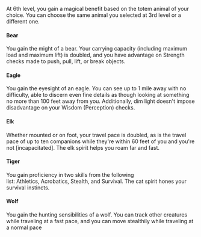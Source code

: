 At 6th level, you gain a magical benefit based on the totem animal of your choice. You can choose the same animal you selected at 3rd level or a different one.
#### Bear
You gain the might of a bear. Your carrying capacity (including maximum load and maximum lift) is doubled, and you have advantage on Strength checks made to push, pull, lift, or break objects.
#### Eagle
You gain the eyesight of an eagle. You can see up to 1 mile away with no difficulty, able to discern even fine details as though looking at something no more than 100 feet away from you. Additionally, dim light doesn't impose disadvantage on your Wisdom (Perception) checks.
#### Elk
Whether mounted or on foot, your travel pace is doubled, as is the travel pace of up to ten companions while they're within 60 feet of you and you're not [incapacitated]. The elk spirit helps you roam far and fast.
#### Tiger
You gain proficiency in two skills from the following list: Athletics, Acrobatics, Stealth, and Survival. The cat spirit hones your survival instincts.
#### Wolf
You gain the hunting sensibilities of a wolf. You can track other creatures while traveling at a fast pace, and you can move stealthily while traveling at a normal pace